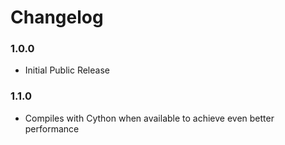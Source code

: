Changelog
=========

### 1.0.0
- Initial Public Release

### 1.1.0
- Compiles with Cython when available to achieve even better performance

